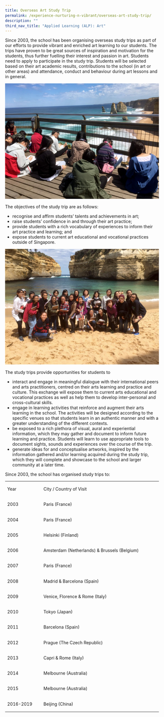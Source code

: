 ```yaml
---
title: Overseas Art Study Trip
permalink: /experience-nurturing-n-vibrant/overseas-art-study-trip/
description: ""
third_nav_title: "Applied Learning (ALP): Art"
---
```

<p>Since 2003, the school has been organising overseas study trips as part of our efforts to provide vibrant and enriched art learning to our students. The trips have proven to be great sources of inspiration and motivation for the students, thus further fuelling their interest and passion in art. Students need to apply to participate in the study trip. Students will be selected based on their art academic results, contributions to the school (in art or other areas) and attendance, conduct and behaviour during art lessons and in general.</p>
<img src="/images/over1.jpg">
<p>The objectives of the study trip are as follows:</p>
<ul>
<li>recognise and affirm students’ talents and achievements in art;</li>
<li>raise students’ confidence in and through their art practice;&nbsp;</li>
<li>provide students with a rich vocabulary of experiences to inform their art practice and learning; and</li>
<li>expose students to current art educational and vocational practices outside of Singapore.&nbsp;</li>
</ul>
<img src="/images/over2.jpg">
<p>The study trips provide opportunities for students to</p>
<ul>
<li>interact and engage in meaningful dialogue with their international peers and arts practitioners, centred on their arts learning and practice and culture. This exchange will expose them to current arts educational and vocational practices as well as help them to develop inter-personal and cross-cultural skills.&nbsp;</li>
<li>engage in learning activities that reinforce and augment their arts learning in the school. The activities will be designed according to the specific venues so that students learn in an authentic manner and with a greater understanding of the different contexts.</li>
<li>be exposed to a rich plethora of visual, aural and experiential information, which they may gather and document to inform future learning and practice. Students will learn to use appropriate tools to document sights, sounds and experiences over the course of the trip.</li>
<li>generate ideas for and conceptualise artworks, inspired by the information gathered and/or learning acquired during the study trip, which they will complete and showcase to the school and larger community at a later time.</li>
</ul>
<p>Since 2003, the school has organised study trips to:</p>
<table>
<tbody>
<tr>
<td width="121">
<p>Year</p>
</td>
<td width="447">
<p>City / Country of Visit</p>
</td>
</tr>
<tr>
<td width="121">
<p>2003</p>
</td>
<td width="447">
<p>Paris (France)</p>
</td>
</tr>
<tr>
<td width="121">
<p>2004</p>
</td>
<td width="447">
<p>Paris (France)</p>
</td>
</tr>
<tr>
<td width="121">
<p>2005</p>
</td>
<td width="447">
<p>Helsinki (Finland)</p>
</td>
</tr>
<tr>
<td width="121">
<p>2006</p>
</td>
<td width="447">
<p>Amsterdam (Netherlands) &amp; Brussels (Belgium)</p>
</td>
</tr>
<tr>
<td width="121">
<p>2007</p>
</td>
<td width="447">
<p>Paris (France)</p>
</td>
</tr>
<tr>
<td width="121">
<p>2008</p>
</td>
<td width="447">
<p>Madrid &amp; Barcelona (Spain)</p>
</td>
</tr>
<tr>
<td width="121">
<p>2009</p>
</td>
<td width="447">
<p>Venice, Florence &amp; Rome (Italy)</p>
</td>
</tr>
<tr>
<td width="121">
<p>2010</p>
</td>
<td width="447">
<p>Tokyo (Japan)</p>
</td>
</tr>
<tr>
<td width="121">
<p>2011</p>
</td>
<td width="447">
<p>Barcelona (Spain)</p>
</td>
</tr>
<tr>
<td width="121">
<p>2012</p>
</td>
<td width="447">
<p>Prague (The Czech Republic)</p>
</td>
</tr>
<tr>
<td width="121">
<p>2013</p>
</td>
<td width="447">
<p>Capri &amp; Rome (Italy)</p>
</td>
</tr>
<tr>
<td width="121">
<p>2014</p>
</td>
<td width="447">
<p>Melbourne (Australia)</p>
</td>
</tr>
<tr>
<td width="121">
<p>2015</p>
</td>
<td width="447">
<p>Melbourne (Australia)</p>
</td>
</tr>
<tr>
<td width="121">
<p>2016-2019</p>
</td>
<td width="447">
<p>Beijing (China)</p>
</td>
</tr>
</tbody>
</table>